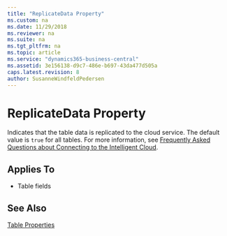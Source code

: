 ```yaml
---
title: "ReplicateData Property"
ms.custom: na
ms.date: 11/29/2018
ms.reviewer: na
ms.suite: na
ms.tgt_pltfrm: na
ms.topic: article
ms.service: "dynamics365-business-central"
ms.assetid: 3e156138-d9c7-486e-b697-43da477d505a
caps.latest.revision: 8
author: SusanneWindfeldPedersen
---
```


# ReplicateData Property
Indicates that the table data is replicated to the cloud service. The default value is `true` for all tables. For more information, see [Frequently Asked Questions about Connecting to the Intelligent Cloud](../../administration/FAQ-Intelligent-Cloud.md).
  
## Applies To  
- Table fields
 
## See Also  
[Table Properties](devenv-table-properties.md)  
